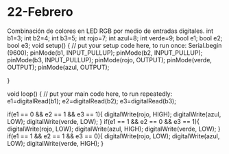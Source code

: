 # 22-Febrero
Combinación de colores en LED RGB por medio de entradas digitales.
int b1=3;
int b2=4;
int b3=5;
int rojo=7;
int azul=8;
int verde=9;
bool e1;
bool e2;
bool e3;
void setup() {
  // put your setup code here, to run once:
Serial.begin (9600); 
pinMode(b1, INPUT_PULLUP);
pinMode(b2, INPUT_PULLUP);
pinMode(b3, INPUT_PULLUP);
pinMode(rojo, OUTPUT);
pinMode(verde, OUTPUT);
pinMode(azul, OUTPUT);

}

void loop() {
  // put your main code here, to run repeatedly:
  e1=digitalRead(b1);
  e2=digitalRead(b2);
  e3=digitalRead(b3);
 
  if(e1 == 0 && e2 == 1 && e3 == 1){
    digitalWrite(rojo, HIGH);
    digitalWrite(azul, LOW);
    digitalWrite(verde, LOW);
  } 
  if(e1 == 1 && e2 == 0 && e3 == 1){
    digitalWrite(rojo, LOW);
    digitalWrite(azul, HIGH);
    digitalWrite(verde, LOW);
  }
  if(e1 == 1 && e2 == 1 && e3 == 0){
    digitalWrite(rojo, LOW);
    digitalWrite(azul, LOW);
    digitalWrite(verde, HIGH);
  }
